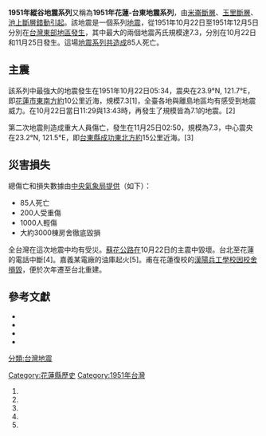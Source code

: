 **1951年縱谷地震系列**又稱為**1951年花蓮-台東地震系列**，由[米崙斷層](../Page/米崙斷層.md "wikilink")、[玉里斷層](../Page/玉里斷層.md "wikilink")、[池上斷層錯動引起](../Page/池上斷層.md "wikilink")。該地震是一個系列[地震](../Page/地震.md "wikilink")，從1951年10月22日至1951年12月5日分別在[台灣東部地區發生](../Page/台灣.md "wikilink")，其中最大的兩個地震芮氏規模達7.3，分別在10月22日和11月25日發生。這場[地震系列共造成](../Page/地震.md "wikilink")85人死亡。

## 主震

該系列中最強大的地震發生在1951年10月22日05:34，震央在23.9°N,
121.7°E，即[花蓮市東南方約](../Page/花蓮市.md "wikilink")10公里近海，規模7.3\[1\]，全臺各地與離島地區均有感受到地震威力。在10月22日當日11:29與13:43時，再發生了規模皆為7.1的地震。\[2\]

第二次地震則造成重大人員傷亡，發生在11月25日02:50，規模為7.3，中心震央在23.2°N,
121.5°E，即[台東縣](../Page/台東縣.md "wikilink")[成功東北方約](../Page/成功鎮.md "wikilink")15公里近海。\[3\]

## 災害損失

總傷亡和損失數據由[中央氣象局提供](../Page/中央氣象局.md "wikilink")（如下）：

  - 85人死亡
  - 200人受重傷
  - 1000人輕傷
  - 大約3000棟房舍徹底毀損

全台灣在這次地震中均有受災。[蘇花公路在](../Page/蘇花公路.md "wikilink")10月22日的主震中毀壞。台北至花蓮的電話中斷\[4\]。嘉義某電廠的油庫起火\[5\]。甫在花蓮復校的[漢陽兵工學校因校舍損毀](../Page/漢陽兵工學校.md "wikilink")，便於次年遷至台北重建。

## 參考文獻

  -
  -
  -
  -
[分類:台灣地震](../Page/分類:台灣地震.md "wikilink")

[Category:花蓮縣歷史](https://zh.wikipedia.org/wiki/Category:花蓮縣歷史 "wikilink")
[Category:1951年台灣](https://zh.wikipedia.org/wiki/Category:1951年台灣 "wikilink")

1.

2.
3.
4.

5.